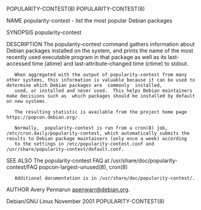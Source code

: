 POPULARITY-CONTEST(8)                                                                                                                                                            POPULARITY-CONTEST(8)

NAME
       popularity-contest - list the most popular Debian packages

SYNOPSIS
       popularity-contest

DESCRIPTION
       The  popularity-contest  command gathers information about Debian packages installed on the system, and prints the name of the most recently used executable program in that package as well as
       its last-accessed time (atime) and last-attribute-changed time (ctime) to stdout.

       When aggregated with the output of popularity-contest from many other systems, this information is valuable because it can be used to determine which Debian packages are  commonly  installed,
       used, or installed and never used.  This helps Debian maintainers make decisions such as  which packages should be installed by default on new systems.

       The resulting statistic is available from the project home page https://popcon.debian.org/.

       Normally,  popularity-contest is run from a cron(8) job, /etc/cron.daily/popularity-contest, which automatically submits the results to Debian package maintainers (only once a week) according
       to the settings in /etc/popularity-contest.conf and /usr/share/popularity-contest/default.conf.

SEE ALSO
       The popularity-contest FAQ at /usr/share/doc/popularity-contest/FAQ popcon-largest-unused(8), cron(8)

       Additional documentation is in /usr/share/doc/popularity-contest/.

AUTHOR
       Avery Pennarun <apenwarr@debian.org>.

Debian/GNU Linux                                                                             November 2001                                                                       POPULARITY-CONTEST(8)
